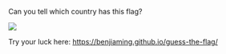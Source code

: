 Can you tell which country has this flag?

![](https://restcountries.eu/data/khm.svg)

Try your luck here: https://benjiaming.github.io/guess-the-flag/
